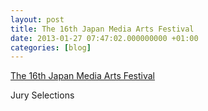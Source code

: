 ```yaml
---
layout: post
title: The 16th Japan Media Arts Festival
date: 2013-01-27 07:47:02.000000000 +01:00
categories: [blog]
---
```

<p><a href="http://j-mediaarts.jp/awards/recommends?locale=en&section_id=1">The 16th Japan Media Arts Festival</a></p>
<p>Jury Selections</p>

